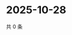 # 2025-10-28

共 0 条

<!-- BEGIN ZHIHUVIDEO -->
<!-- 最后更新时间 Tue Oct 28 2025 07:10:22 GMT+0800 (China Standard Time) -->

<!-- END ZHIHUVIDEO -->
